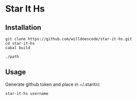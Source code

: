 # Star It Hs

## Installation

```shell
git clone https://github.com/willdoescode/star-it-hs.git
cd star-it-hs
cabal build

./path
```

## Usage

Generate github token and place in ~/.staritrc

```shell
star-it-hs username
```
